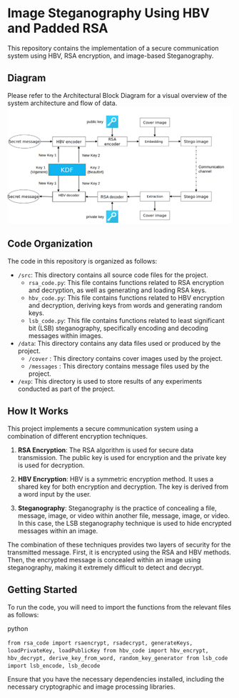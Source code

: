 # Image Steganography Using HBV and Padded RSA

This repository contains the implementation of a secure communication system using HBV, RSA encryption, and image-based Steganography.

## Diagram

Please refer to the Architectural Block Diagram for a visual overview of the system architecture and flow of data.
![Workflow/Architectural Diagram](https://github.com/AmritaCSN/MajorProject_AswathyKrishnaR_AMENP2CSN21004/blob/main/Fig5.png)

## Code Organization

The code in this repository is organized as follows:

-   `/src`: This directory contains all source code files for the project.
    -   `rsa_code.py`: This file contains functions related to RSA encryption and decryption, as well as generating and loading RSA keys.
    -   `hbv_code.py`: This file contains functions related to HBV encryption and decryption, deriving keys from words and generating random keys.
    -   `lsb_code.py`: This file contains functions related to least significant bit (LSB) steganography, specifically encoding and decoding messages within images.
-   `/data`: This directory contains any data files used or produced by the project.
	- `/cover` : This directory contains cover images used by the project.
	- `/messages` : This directory contains message files used by the project.
-   `/exp`: This directory is used to store results of any experiments conducted as part of the project.

## How It Works

This project implements a secure communication system using a combination of different encryption techniques.

1.  **RSA Encryption**: The RSA algorithm is used for secure data transmission. The public key is used for encryption and the private key is used for decryption.
    
2.  **HBV Encryption**: HBV is a symmetric encryption method. It uses a shared key for both encryption and decryption. The key is derived from a word input by the user.
    
3.  **Steganography**: Steganography is the practice of concealing a file, message, image, or video within another file, message, image, or video. In this case, the LSB steganography technique is used to hide encrypted messages within an image.


The combination of these techniques provides two layers of security for the transmitted message. First, it is encrypted using the RSA and HBV methods. Then, the encrypted message is concealed within an image using steganography, making it extremely difficult to detect and decrypt.

## Getting Started

To run the code, you will need to import the functions from the relevant files as follows:

python

`from rsa_code import rsaencrypt, rsadecrypt, generateKeys, loadPrivateKey, loadPublicKey
from hbv_code import hbv_encrypt, hbv_decrypt, derive_key_from_word, random_key_generator
from lsb_code import lsb_encode, lsb_decode` 

Ensure that you have the necessary dependencies installed, including the necessary cryptographic and image processing libraries.



